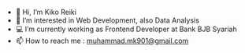 - 👋 Hi, I’m Kiko Reiki
- 👀 I’m interested in Web Development, also Data Analysis
- 💻 I’m currently working as Frontend Developer at Bank BJB Syariah
- 📫 How to reach me : muhammad.mk901@gmail.com

<!---
reikiko/reikiko is a ✨ special ✨ repository because its `README.md` (this file) appears on your GitHub profile.
You can click the Preview link to take a look at your changes.
--->
